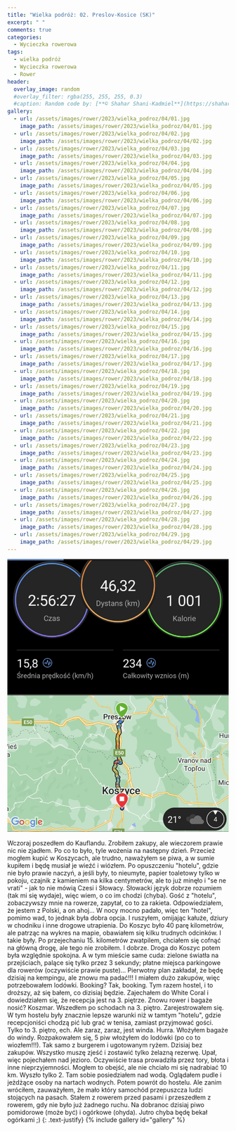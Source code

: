```yaml
---
title: "Wielka podróż: 02. Preslov-Kosice (SK)"
excerpt: " "
comments: true
categories:
  - Wycieczka rowerowa
tags:
  - wielka podróż
  - Wycieczka rowerowa
  - Rower
header:
  overlay_image: random
  #overlay_filter: rgba(255, 255, 255, 0.3)
  #caption: Random code by: [**© Shahar Shani-Kadmiel**](https://shaharkadmiel.github.io)"
gallery:
  - url: /assets/images/rower/2023/wielka_podroz/04/01.jpg
    image_path: /assets/images/rower/2023/wielka_podroz/04/01.jpg
  - url: /assets/images/rower/2023/wielka_podroz/04/02.jpg
    image_path: /assets/images/rower/2023/wielka_podroz/04/02.jpg
  - url: /assets/images/rower/2023/wielka_podroz/04/03.jpg
    image_path: /assets/images/rower/2023/wielka_podroz/04/03.jpg
  - url: /assets/images/rower/2023/wielka_podroz/04/04.jpg
    image_path: /assets/images/rower/2023/wielka_podroz/04/04.jpg
  - url: /assets/images/rower/2023/wielka_podroz/04/05.jpg
    image_path: /assets/images/rower/2023/wielka_podroz/04/05.jpg
  - url: /assets/images/rower/2023/wielka_podroz/04/06.jpg
    image_path: /assets/images/rower/2023/wielka_podroz/04/06.jpg
  - url: /assets/images/rower/2023/wielka_podroz/04/07.jpg
    image_path: /assets/images/rower/2023/wielka_podroz/04/07.jpg
  - url: /assets/images/rower/2023/wielka_podroz/04/08.jpg
    image_path: /assets/images/rower/2023/wielka_podroz/04/08.jpg
  - url: /assets/images/rower/2023/wielka_podroz/04/09.jpg
    image_path: /assets/images/rower/2023/wielka_podroz/04/09.jpg
  - url: /assets/images/rower/2023/wielka_podroz/04/10.jpg
    image_path: /assets/images/rower/2023/wielka_podroz/04/10.jpg
  - url: /assets/images/rower/2023/wielka_podroz/04/11.jpg
    image_path: /assets/images/rower/2023/wielka_podroz/04/11.jpg
  - url: /assets/images/rower/2023/wielka_podroz/04/12.jpg
    image_path: /assets/images/rower/2023/wielka_podroz/04/12.jpg
  - url: /assets/images/rower/2023/wielka_podroz/04/13.jpg
    image_path: /assets/images/rower/2023/wielka_podroz/04/13.jpg
  - url: /assets/images/rower/2023/wielka_podroz/04/14.jpg
    image_path: /assets/images/rower/2023/wielka_podroz/04/14.jpg
  - url: /assets/images/rower/2023/wielka_podroz/04/15.jpg
    image_path: /assets/images/rower/2023/wielka_podroz/04/15.jpg
  - url: /assets/images/rower/2023/wielka_podroz/04/16.jpg
    image_path: /assets/images/rower/2023/wielka_podroz/04/16.jpg
  - url: /assets/images/rower/2023/wielka_podroz/04/17.jpg
    image_path: /assets/images/rower/2023/wielka_podroz/04/17.jpg
  - url: /assets/images/rower/2023/wielka_podroz/04/18.jpg
    image_path: /assets/images/rower/2023/wielka_podroz/04/18.jpg
  - url: /assets/images/rower/2023/wielka_podroz/04/19.jpg
    image_path: /assets/images/rower/2023/wielka_podroz/04/19.jpg
  - url: /assets/images/rower/2023/wielka_podroz/04/20.jpg
    image_path: /assets/images/rower/2023/wielka_podroz/04/20.jpg
  - url: /assets/images/rower/2023/wielka_podroz/04/21.jpg
    image_path: /assets/images/rower/2023/wielka_podroz/04/21.jpg
  - url: /assets/images/rower/2023/wielka_podroz/04/22.jpg
    image_path: /assets/images/rower/2023/wielka_podroz/04/22.jpg
  - url: /assets/images/rower/2023/wielka_podroz/04/23.jpg
    image_path: /assets/images/rower/2023/wielka_podroz/04/23.jpg
  - url: /assets/images/rower/2023/wielka_podroz/04/24.jpg
    image_path: /assets/images/rower/2023/wielka_podroz/04/24.jpg
  - url: /assets/images/rower/2023/wielka_podroz/04/25.jpg
    image_path: /assets/images/rower/2023/wielka_podroz/04/25.jpg
  - url: /assets/images/rower/2023/wielka_podroz/04/26.jpg
    image_path: /assets/images/rower/2023/wielka_podroz/04/26.jpg
  - url: /assets/images/rower/2023/wielka_podroz/04/27.jpg
    image_path: /assets/images/rower/2023/wielka_podroz/04/27.jpg
  - url: /assets/images/rower/2023/wielka_podroz/04/28.jpg
    image_path: /assets/images/rower/2023/wielka_podroz/04/28.jpg
  - url: /assets/images/rower/2023/wielka_podroz/04/29.jpg
    image_path: /assets/images/rower/2023/wielka_podroz/04/29.jpg
---
```

![mapka](/assets/images/rower/2023/wielka_podroz/04/mapka.png)

Wczoraj poszedłem do Kauflandu. Zrobiłem zakupy, ale wieczorem prawie nic nie zjadłem. Po co to było, tyle wożenia na następny dzień. Przecież mogłem kupić w Koszycach, ale trudno, naważyłem se piwa, a w sumie kupiłem i będę musiał je wieźć i wiózłem. Po opuszczeniu "hotelu", gdzie nie było prawie naczyń, a jeśli były, to nieumyte, papier toaletowy tylko w pokoju, czajnik z kamieniem na kilka centymetrów, ale to już minęło i "se ne vrati" - jak to nie mówią Czesi i Słowacy. Słowacki język dobrze rozumiem (tak mi się wydaje), więc wiem, o co im chodzi (chyba). Gość z "hotelu", zobaczywszy mnie na rowerze, zapytał, co to za rakieta. Odpowiedziałem, że jestem z Polski, a on ahoj... W nocy mocno padało, więc ten "hotel", pomimo wad, to jednak była dobra opcja. I ruszyłem, omijając kałuże, dziury w chodniku i inne drogowe utrapienia. Do Koszyc było 40 parę kilometrów, ale patrząc na wykres na mapie, obawiałem się kilku trudnych odcinków. I takie były. Po przejechaniu 15. kilometrów zwatpilem, chciałem się cofnąć na główną drogę, ale tego nie zrobiłem. I dobrze. Droga do Koszyc potem była względnie spokojna. A w tym mieście same cuda: zielone światła na przejściach, palące się tylko przez 3 sekundy; płatne miejsca parkingowe dla rowerów (oczywiście prawie puste)... Pierwotny plan zakładał, że będę dzisiaj na kempingu, ale znowu ma padać!!! I miałem dużo zakupów, więc potrzebowałem lodówki. Booking? Tak, booking. Tym razem hostel, i to droższy, aż się bałem, co dizisiaj będzie. Zajechałem do White Coral i dowiedziałem się, że recepcja jest na 3. piętrze. Znowu rower i bagaże nosić? Koszmar. Wszedłem po schodach na 3. piętro. Zarejestrowałem się. W tym hostelu były znacznie lepsze warunki niż w tamtym "hotelu", gdzie recepcjoniści chodzą pić lub grać w tenisa, zamiast przyjmować gości. Tylko to 3. piętro, ech. Ale zaraz, zaraz, jest winda. Hurra. Włożyłem bagaże do windy. Rozpakowałem się, 5 piw włożyłem do lodówki (po co to wiozłem!!!). Tak samo z burgerem i ugotowanym ryżem. Dzisiaj bez zakupów. Wszystko muszę zjeść i zostawić tylko żelazną rezerwę. Upał, więc pojechałem nad jezioro. Oczywiście trasa prowadziła przez tory, błota i inne nieprzyjemności. Mogłem to obejść, ale nie chciało mi się nadrabiać 10 km. Wyszło tylko 2. Tam sobie posiedziałem nad wodą. Oglądałem pudle i jeżdżące osoby na nartach wodnych. Potem powrót do hostelu. Ale zanim wróciłem, zauważyłem, że mało który samochód przepuszcza ludzi stojących na pasach. Stałem z rowerem przed pasami i przeszedłem z rowerem, gdy nie było już żadnego ruchu. Na dobranoc dzisiaj piwo pomidorowe (może być) i ogórkowe (ohyda). Jutro chyba będę bekał ogórkami ;)
{: .text-justify}
{% include gallery id="gallery" %}
